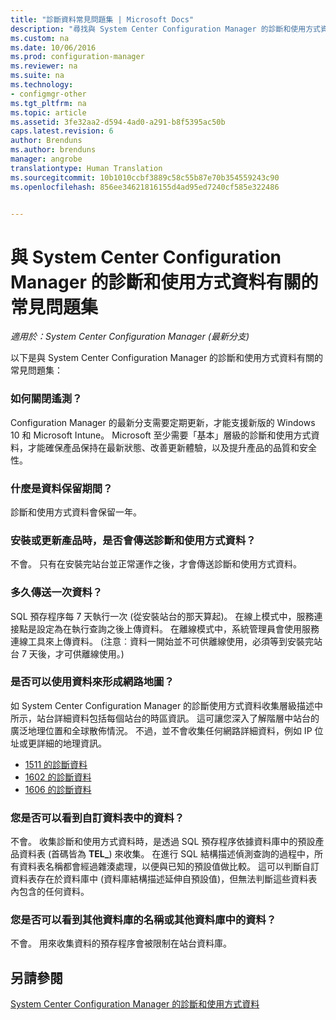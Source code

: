 ```yaml
---
title: "診斷資料常見問題集 | Microsoft Docs"
description: "尋找與 System Center Configuration Manager 的診斷和使用方式資料有關的常見問題集。"
ms.custom: na
ms.date: 10/06/2016
ms.prod: configuration-manager
ms.reviewer: na
ms.suite: na
ms.technology:
- configmgr-other
ms.tgt_pltfrm: na
ms.topic: article
ms.assetid: 3fe32aa2-d594-4ad0-a291-b8f5395ac50b
caps.latest.revision: 6
author: Brenduns
ms.author: brenduns
manager: angrobe
translationtype: Human Translation
ms.sourcegitcommit: 10b1010ccbf3889c58c55b87e70b354559243c90
ms.openlocfilehash: 856ee34621816155d4ad95ed7240cf585e322486


---
```

# <a name="frequently-asked-questions-about-diagnostics-and-usage-data-for-system-center-configuration-manager"></a>與 System Center Configuration Manager 的診斷和使用方式資料有關的常見問題集

*適用於：System Center Configuration Manager (最新分支)*

以下是與 System Center Configuration Manager 的診斷和使用方式資料有關的常見問題集：  

###  <a name="a-namebkmkoffa-how-do-i-turn-off-telemetry"></a><a name="bkmk_off"></a> 如何關閉遙測？  
 Configuration Manager 的最新分支需要定期更新，才能支援新版的 Windows 10 和 Microsoft Intune。 Microsoft 至少需要「基本」層級的診斷和使用方式資料，才能確保產品保持在最新狀態、改善更新體驗，以及提升產品的品質和安全性。  

###  <a name="a-namebkmkretentiona-what-is-the-data-retention-period"></a><a name="bkmk_retention"></a> 什麼是資料保留期間？  
 診斷和使用方式資料會保留一年。  

###  <a name="a-namebkmkupdatea-is-diagnostics-and-usage-data-sent-when-installing-or-updating-the-product"></a><a name="bkmk_update"></a> 安裝或更新產品時，是否會傳送診斷和使用方式資料？  
 不會。 只有在安裝完站台並正常運作之後，才會傳送診斷和使用方式資料。  

###  <a name="a-namebkmkfrequencya-how-frequently-is-the-data-sent"></a><a name="bkmk_frequency"></a> 多久傳送一次資料？  
 SQL 預存程序每 7 天執行一次 (從安裝站台的那天算起)。 在線上模式中，服務連接點是設定為在執行查詢之後上傳資料。 在離線模式中，系統管理員會使用服務連線工具來上傳資料。 (注意︰資料一開始並不可供離線使用，必須等到安裝完站台 7 天後，才可供離線使用。)  

###  <a name="a-namebkmknetworka-can-the-data-be-used-to-form-a-network-map"></a><a name="bkmk_network"></a> 是否可以使用資料來形成網路地圖？  
 如 System Center Configuration Manager 的診斷使用方式資料收集層級描述中所示，站台詳細資料包括每個站台的時區資訊。 這可讓您深入了解階層中站台的廣泛地理位置和全球散佈情況。 不過，並不會收集任何網路詳細資料，例如 IP 位址或更詳細的地理資訊。
 - [1511 的診斷資料](/sccm/core/plan-design/diagnostics/levels-of-diagnostic-usage-data-collection-1511)
 - [1602 的診斷資料](/sccm/core/plan-design/diagnostics/levels-of-diagnostic-usage-data-collection-1602)
 - [1606 的診斷資料](/sccm/core/plan-design/diagnostics/levels-of-diagnostic-usage-data-collection-1606)


###  <a name="a-namebkmktablesa-can-you-see-data-in-custom-tables"></a><a name="bkmk_tables"></a> 您是否可以看到自訂資料表中的資料？  
 不會。 收集診斷和使用方式資料時，是透過 SQL 預存程序依據資料庫中的預設產品資料表 (首碼皆為 **TEL_**) 來收集。 在進行 SQL 結構描述偵測查詢的過程中，所有資料表名稱都會經過雜湊處理，以便與已知的預設值做比較。 這可以判斷自訂資料表存在於資料庫中 (資料庫結構描述延伸自預設值)，但無法判斷這些資料表內包含的任何資料。  

###  <a name="a-namebkmkdatabasesa-can-you-see-names-of-other-databases-or-data-in-other-databases"></a><a name="bkmk_databases"></a> 您是否可以看到其他資料庫的名稱或其他資料庫中的資料？  
 不會。 用來收集資料的預存程序會被限制在站台資料庫。  

## <a name="see-also"></a>另請參閱  
 [System Center Configuration Manager 的診斷和使用方式資料](../../core/plan-design/diagnostics/diagnostics-and-usage-data.md)



<!--HONumber=Dec16_HO3-->


